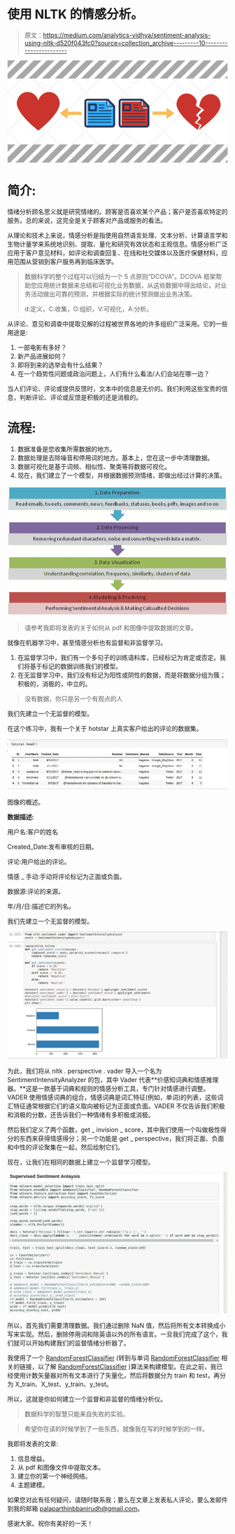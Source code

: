 # 使用 NLTK 的情感分析。

> 原文：<https://medium.com/analytics-vidhya/sentiment-analysis-using-nltk-d520f043fc0?source=collection_archive---------10----------------------->

![](img/b60d6538b3ee26738ec94c91df3a0515.png)

# 简介:

情绪分析顾名思义就是研究情绪的。顾客是否喜欢某个产品；客户是否喜欢特定的服务。总的来说，这完全是关于顾客对产品或服务的看法。

从理论和技术上来说，情感分析是指使用自然语言处理、文本分析、计算语言学和生物计量学来系统地识别、提取、量化和研究有效状态和主观信息。情感分析广泛应用于客户意见材料，如评论和调查回复、在线和社交媒体以及医疗保健材料，应用范围从营销到客户服务再到临床医学。

> 数据科学的整个过程可以归结为一个 5 点原则“DCOVA”。DCOVA 框架帮助您应用统计数据来总结和可视化业务数据，从这些数据中得出结论，对业务活动做出可靠的预测，并根据实际的统计预测做出业务决策。
> 
> d:定义，C:收集，O:组织，V:可视化，A:分析。

从评论、意见和调查中提取见解的过程被世界各地的许多组织广泛采用。它的一些用途是:

1.  一部电影有多好？
2.  新产品进展如何？
3.  即将到来的选举会有什么结果？
4.  在一个趋势性问题或政治问题上，人们有什么看法/人们会站在哪一边？

当人们评论、评论或提供反馈时，文本中的信息是无价的。我们利用这些宝贵的信息，判断评论、评论或反馈是积极的还是消极的。

# **流程:**

1.  数据准备是您收集所需数据的地方。
2.  数据处理是去除噪音和停用词的地方。基本上，您在这一步中清理数据。
3.  数据可视化是基于词频、相似性、聚类等将数据可视化。
4.  现在，我们建立了一个模型，并根据数据预测情绪，即做出经过计算的决策。

![](img/16ddcee48abe9e92a936ad7f6e728678.png)

> 请参考我即将发表的关于如何从 pdf 和图像中提取数据的文章。

就像在机器学习中，甚至情感分析也有监督和非监督学习。

1.  在监督学习中，我们有一个多句子的训练语料库，已经标记为肯定或否定。我们将基于标记的数据训练我们的模型。
2.  在无监督学习中，我们没有标记为阳性或阴性的数据，而是将数据分组为簇；积极的，消极的，中立的。

> 没有数据，你只是另一个有观点的人

我们先建立一个无监督的模型。

在这个练习中，我有一个关于 hotstar 上真实客户给出的评论的数据集。

![](img/e97d6ac299d557e5ceb8d4b90d815d21.png)

图像的概述。

**数据描述:**

用户名:客户的姓名

Created_Date:发布审核的日期。

评论:用户给出的评论。

情感 _ 手动:手动将评论标记为正面或负面。

数据源:评论的来源。

年/月/日:描述它的列名。

我们先建立一个无监督的模型。

![](img/b5357d4190a9d5a4a1d0101d2e4d7995.png)

为此，我们将从 nltk . perspective . vader 导入一个名为 SentimentIntensityAnalyzer 的包，其中 Vader 代表**价感知词典和情感推理器。**这是一款基于词典和规则的情感分析工具，专门针对情感进行调整。VADER 使用情感词典的组合，情感词典是词汇特征(例如，单词)的列表，这些词汇特征通常根据它们的语义取向被标记为正面或负面。VADER 不仅告诉我们积极和消极的分数，还告诉我们一种情绪有多积极或消极。

然后我们定义了两个函数，get _ invision _ score，其中我们使用一个叫做极性得分的东西来获得情感得分；另一个功能是 get _ perspective，我们将正面、负面和中性的评论聚集在一起，然后绘制它们。

现在，让我们在相同的数据上建立一个监督学习模型。

![](img/13ae64e5feb3ae2d8795f65912d35400.png)

所以，首先我们需要清理数据。我们通过删除 NaN 值，然后将所有文本转换成小写来实现。然后，删除停用词和除英语以外的所有语言。一旦我们完成了这个，我们就可以开始构建我们的监督情绪分析器了。

我使用了一个 [RandomForestClassifier](/@anirudhpalaparthi/understanding-the-random-forest-algorithm-79b87bdde79a) (转到与单词 [RandomForestClassifier](/@anirudhpalaparthi/understanding-the-random-forest-algorithm-79b87bdde79a) 相关的链接，以了解 [RandomForestClassifier](/@anirudhpalaparthi/understanding-the-random-forest-algorithm-79b87bdde79a) )算法来构建模型。在此之前，我已经使用计数矢量器对所有文本进行了矢量化，然后将数据分为 train 和 test，再分为 X_train、X_test、y_train、y_test。

所以，这就是你如何建立一个监督和非监督的情绪分析仪。

> 数据科学的智慧只能来自失败的实验。

> 希望你在读的时候学到了一些东西，就像我在写的时候学到的一样。

我即将发表的文章:

1.  信息增益。
2.  从 pdf 和图像文件中提取文本。
3.  建立你的第一个神经网络。
4.  主题建模。

如果您对此有任何疑问，请随时联系我；要么在文章上发表私人评论，要么发邮件到我的邮箱 palaparthinbbanirudh@gmail.com。

感谢大家。祝你有美好的一天！